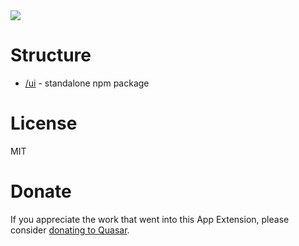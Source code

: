 <img src="https://img.shields.io/npm/v/q-theme-mixin.svg?label=q-theme-mixin">

# Structure
* [/ui](ui) - standalone npm package

# License
MIT

# Donate
If you appreciate the work that went into this App Extension, please consider [donating to Quasar](https://donate.quasar.dev).
